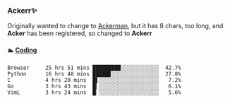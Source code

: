 ### Ackerr✨

Originally wanted to change to [Ackerman](https://zh.moegirl.org/zh-hans/%E4%B8%89%E7%AC%A0%C2%B7%E9%98%BF%E5%85%8B%E6%9B%BC), but it has 8 chars, too long, and **Acker** has been registered, so changed to **Ackerr**


#### 🏊 <a href="https://gist.githubusercontent.com/Ackerr/22090c7f0e7817c8369b65d66c91982e/" target="_blank">Coding</a>
<!-- WakaTime Start -->
```text
Browser     25 hrs 51 mins ████████▉░░░░░░░░░░░░  42.7%
Python      16 hrs 48 mins █████▊░░░░░░░░░░░░░░░  27.8%
C           4 hrs 20 mins  █▌░░░░░░░░░░░░░░░░░░░   7.2%
Go          3 hrs 43 mins  █▎░░░░░░░░░░░░░░░░░░░   6.1%
VimL        3 hrs 24 mins  █▏░░░░░░░░░░░░░░░░░░░   5.6%
```
<!-- WakaTime End -->
